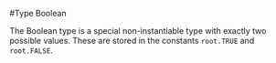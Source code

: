 #Type Boolean

The Boolean type is a special non-instantiable type with exactly two possible values. These are stored in the constants `root.TRUE` and `root.FALSE`.
